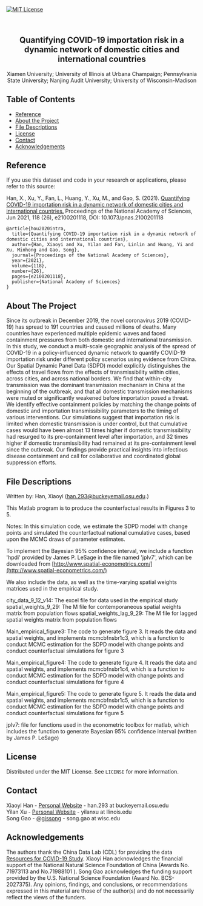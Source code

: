 [![MIT License][license-shield]][license-url]

<!-- PROJECT LOGO -->
<br />
<p align="center">

  <h2 align="center">Quantifying COVID-19 importation risk in a dynamic network of domestic cities and international countries</h2>

  <p align="center">
Xiamen University; University of Illinois at Urbana Champaign; Pennsylvania State University; Nanjing Audit University; University of Wisconsin-Madison
  </p>
</p>

<!-- TABLE OF CONTENTS -->
## Table of Contents

* [Reference](#reference)
* [About the Project](#about-the-project)
* [File Descriptions](#file-descriptions)
* [License](#license)
* [Contact](#contact)
* [Acknowledgements](#acknowledgements)

<!-- Reference -->
## Reference
If you use this dataset and code in your research or applications, please refer to this source:

Han, X., Xu, Y., Fan, L., Huang, Y., Xu, M., and Gao, S. (2021). [Quantifying COVID-19 importation risk in a dynamic network of domestic cities and international countries.](https://doi.org/10.1073/pnas.2100201118) Proceedings of the National Academy of Sciences, Jun 2021, 118 (26), e2100201118, DOI: 10.1073/pnas.2100201118

```
@article{hou2020intra,
  title={Quantifying COVID-19 importation risk in a dynamic network of domestic cities and international countries},
  author={Han, Xiaoyi and Xu, Yilan and Fan, Linlin and Huang, Yi and Xu, Minhong and Gao, Song},
  journal={Proceedings of the National Academy of Sciences},
  year={2021},
  volume={118},
  number={26},
  pages={e2100201118},
  publisher={National Academy of Sciences}
}
```

<!-- ABOUT THE PROJECT -->
## About The Project

Since its outbreak in December 2019, the novel coronavirus 2019 (COVID-19) has spread to 191 countries and caused millions of deaths. Many countries have experienced multiple epidemic waves and faced containment pressures from both domestic and international transmission. In this study, we conduct a multi-scale geographic analysis of the spread of COVID-19 in a policy-influenced dynamic network to quantify COVID-19 importation risk under different policy scenarios using evidence from China. Our Spatial Dynamic Panel Data (SDPD) model explicitly distinguishes the effects of travel flows from the effects of transmissibility within cities, across cities, and across national borders. We find that within-city transmission was the dominant transmission mechanism in China at the beginning of the outbreak, and that all domestic transmission mechanisms were muted or significantly weakened before importation posed a threat. We identify effective containment policies by matching the change points of domestic and importation transmissibility parameters to the timing of various interventions. 
Our simulations suggest that importation risk is limited when domestic transmission is under control, but that cumulative cases would have been almost 13 times higher if domestic transmissibility had resurged to its pre-containment level after importation, and 32 times higher if domestic transmissibility had remained at its pre-containment level since the outbreak. Our findings provide practical insights into infectious disease containment and call for collaborative and coordinated global suppression efforts. 

## File Descriptions  
Written by: Han, Xiaoyi (han.293@buckeyemail.osu.edu.)

This Matlab program is to produce the counterfactual results in Figures 3 to 5. 

Notes:
In this simulation code, we estimate the SDPD model with change points and simulated the counterfactual national cumulative cases, 
based upon the MCMC draws of parameter estimates. 

To implement the Bayesian 95% confidence interval, we include a function 'hpdi' provided by James P. LeSage in the file named 'jplv7', 
which can be downloaded  from [http://www.spatial-econometrics.com/](http://www.spatial-econometrics.com/)

We also include the data, as well as the time-varying spatial weights matrices used in the empirical study.

city_data_9_12_v14:        The excel file for data used in the empirical study
spatial_weights_9_29:     The M file for contemporaneous spatial weights matrix from population flows
spatial_weights_lag_9_29:  The M file for lagged spatial weights matrix from population flows

Main_empirical_figure3:  The code to generate figure 3. It reads the data and spatial weights, and implements mcmcbfnsbr1c3, which is a function to conduct MCMC estimation
for the SDPD model with change points and conduct counterfactual simulations for figure 3


Main_empirical_figure4:  The code to generate figure 4. It reads the data and spatial weights, and implements mcmcbfnsbr1c4, which is a function to conduct MCMC estimation
for the SDPD model with change points and conduct counterfactual simulations for figure 4


Main_empirical_figure5:  The code to generate figure 5. It reads the data and spatial weights, and implements mcmcbfnsbr1c5, which is a function to conduct MCMC estimation
for the SDPD model with change points and conduct counterfactual simulations for figure 5

jplv7: file for functions used in the econometric toolbox for matlab, which includes the function to generate Bayesian 95% confidence interval (written by James P. LeSage)

<!-- LICENSE -->
## License

Distributed under the MIT License. See `LICENSE` for more information.


<!-- CONTACT -->
## Contact
Xiaoyi Han - [Personal Website](https://hanxiaoyi.weebly.com/) - han.293 at buckeyemail.osu.edu </br>
Yilan Xu - [Personal Website](https://sites.google.com/site/xuyilan/) - yilanxu at llinois.edu </br>
Song Gao - [@gissong](https://twitter.com/gissong) - song.gao at wisc.edu  </br>


<!-- ACKNOWLEDGEMENTS -->
## Acknowledgements
The authors thank the China Data Lab (CDL) for providing the data [Resources for COVID-19 Study](https://projects.iq.harvard.edu/chinadatalab/resources-covid-19). Xiaoyi Han acknowledges the financial support of the National Natural Science Foundation of China (Awards No. 71973113 and No.71988101 ). Song Gao acknowledges the funding support provided by the U.S. National Science Foundation (Award No. BCS-2027375). Any opinions, findings, and conclusions, or recommendations expressed in this material are those of the author(s) and do not necessarily reflect the views of the funders. 

<!-- MARKDOWN LINKS & IMAGES -->
[license-shield]: https://img.shields.io/github/license/othneildrew/Best-README-Template.svg?style=flat-square
[license-url]: https://github.com/GeoDS/COVID19USFlows/blob/master/LICENSE.txt
